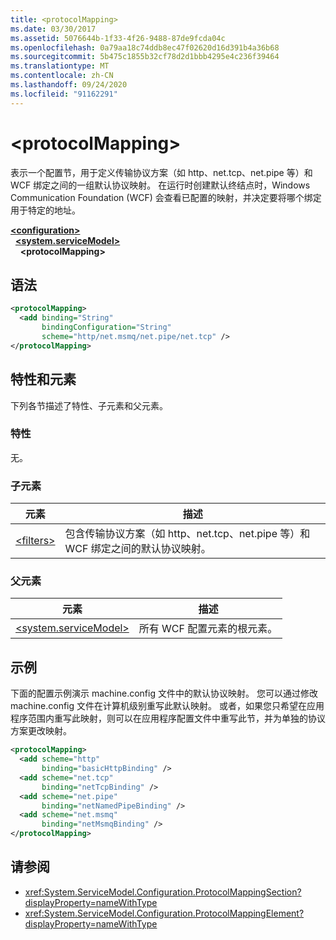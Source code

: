 ```yaml
---
title: <protocolMapping>
ms.date: 03/30/2017
ms.assetid: 5076644b-1f33-4f26-9488-87de9fcda04c
ms.openlocfilehash: 0a79aa18c74ddb8ec47f02620d16d391b4a36b68
ms.sourcegitcommit: 5b475c1855b32cf78d2d1bbb4295e4c236f39464
ms.translationtype: MT
ms.contentlocale: zh-CN
ms.lasthandoff: 09/24/2020
ms.locfileid: "91162291"
---
```

# \<protocolMapping>

表示一个配置节，用于定义传输协议方案（如 http、net.tcp、net.pipe 等）和 WCF 绑定之间的一组默认协议映射。 在运行时创建默认终结点时，Windows Communication Foundation (WCF) 会查看已配置的映射，并决定要将哪个绑定用于特定的地址。  
  
[**\<configuration>**](../configuration-element.md)\
&nbsp;&nbsp;[**\<system.serviceModel>**](system-servicemodel.md)\
&nbsp;&nbsp;&nbsp;&nbsp;**\<protocolMapping>**  
  
## <a name="syntax"></a>语法  
  
```xml  
<protocolMapping>
  <add binding="String"
       bindingConfiguration="String"
       scheme="http/net.msmq/net.pipe/net.tcp" />
</protocolMapping>
```  
  
## <a name="attributes-and-elements"></a>特性和元素  

 下列各节描述了特性、子元素和父元素。  
  
### <a name="attributes"></a>特性  

 无。  
  
### <a name="child-elements"></a>子元素  
  
|元素|描述|  
|-------------|-----------------|  
|[\<filters>](filters-of-routing.md)|包含传输协议方案（如 http、net.tcp、net.pipe 等）和 WCF 绑定之间的默认协议映射。|  
  
### <a name="parent-elements"></a>父元素  
  
|元素|描述|  
|-------------|-----------------|  
|[\<system.serviceModel>](system-servicemodel.md)|所有 WCF 配置元素的根元素。|  
  
## <a name="example"></a>示例  

 下面的配置示例演示 machine.config 文件中的默认协议映射。 您可以通过修改 machine.config 文件在计算机级别重写此默认映射。 或者，如果您只希望在应用程序范围内重写此映射，则可以在应用程序配置文件中重写此节，并为单独的协议方案更改映射。  
  
```xml  
<protocolMapping>
  <add scheme="http"
       binding="basicHttpBinding" />
  <add scheme="net.tcp"
       binding="netTcpBinding" />
  <add scheme="net.pipe"
       binding="netNamedPipeBinding" />
  <add scheme="net.msmq"
       binding="netMsmqBinding" />
</protocolMapping>
```  
  
## <a name="see-also"></a>请参阅

- <xref:System.ServiceModel.Configuration.ProtocolMappingSection?displayProperty=nameWithType>
- <xref:System.ServiceModel.Configuration.ProtocolMappingElement?displayProperty=nameWithType>
